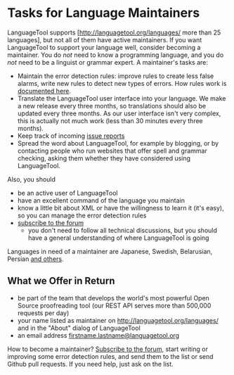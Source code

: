 # Tasks for Language Maintainers

LanguageTool supports [<http://languagetool.org/languages/>   more than 
25 languages], but not all of them have active maintainers. If you want 
LanguageTool to support your language well, consider becoming a 
maintainer. You do *not* need to know a programming language, and you 
do *not* need to be a linguist or grammar expert. A maintainer's tasks 
are:

* Maintain the error detection rules: improve rules to create less 
  false alarms, write new rules to detect new types of errors. How rules 
  work is [documented 
  here](http://wiki.languagetool.org/development-overview).
* Translate the LanguageTool user interface into your language. We make 
  a new release every three months, so translations should also be 
  updated every three months. As our user interface isn't very complex, 
  this is actually not much work (less than 30 minutes every three 
  months).
* Keep track of incoming [issue 
  reports](https://github.com/languagetool-org/languagetool/issues)
* Spread the word about LanguageTool, for example by blogging, or by 
  contacting people who run websites that offer spell and grammar 
  checking, asking them whether they have considered using LanguageTool.

Also, you should

* be an active user of LanguageTool
* have an excellent command of the language you maintain
* know a little bit about XML or have the willingness to learn it (it's 
  easy), so you can manage the error detection rules
* [subscribe to the 
  forum](https://forum.languagetool.org/t/how-to-use-this-forum-like-a-mailing-list/1067) 
  - you don't need to follow all technical discussions, but you should 
  have a general understanding of where LanguageTool is going

Languages in need of a maintainer are Japanese, Swedish, Belarusian, 
Persian [and others](http://languagetool.org/languages/).

## What we Offer in Return

* be part of the team that develops the world's most powerful Open 
  Source proofreading tool (our REST API serves more than 500,000 
  requests per day)
* your name listed as maintainer on http://languagetool.org/languages/ 
  and in the "About" dialog of LanguageTool
* an email address firstname.lastname@languagetool.org

How to become a maintainer? [Subscribe to the 
forum](https://forum.languagetool.org/t/how-to-use-this-forum-like-a-mailing-list/1067), 
start writing or improving some error detection rules, and send them to 
the list or send Github pull requests. If you need help, just ask on 
the list.

